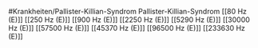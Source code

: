 #Krankheiten/Pallister-Killian-Syndrom
Pallister-Killian-Syndrom
[[80 Hz (E)]]
[[250 Hz (E)]]
[[900 Hz (E)]]
[[2250 Hz (E)]]
[[5290 Hz (E)]]
[[30000 Hz (E)]]
[[57500 Hz (E)]]
[[45370 Hz (E)]]
[[96500 Hz (E)]]
[[233630 Hz (E)]]
